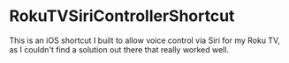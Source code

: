 # RokuTVSiriControllerShortcut
This is an iOS shortcut I built to allow voice control via Siri for my Roku TV, as I couldn't find a solution out there that really worked well. 
